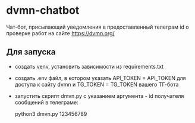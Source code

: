 # dvmn-chatbot

Чат-бот, присылающий уведомления в предоставленный телеграм id о проверке работ на сайте https://dvmn.org/

## Для запуска

* создать venv, установить зависимости из requirements.txt
* создать .env файл, в котором указать API_TOKEN = API_TOKEN для доступа к сайту dvmn и TG_TOKEN = TG_TOKEN вашего ТГ-бота
* запустить скрипт dmvn.py с указанием аргумента - id получателя сообщений в телеграме:

    python3 dmvn.py 123456789